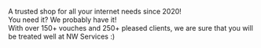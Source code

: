 A trusted shop for all your internet needs since 2020! \
You need it? We probably have it! \
With over 150+ vouches and 250+ pleased clients, we are sure that you will be treated well at NW Services :)
